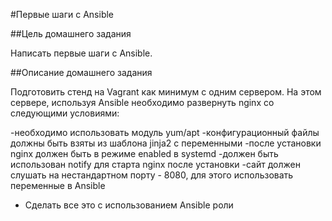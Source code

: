 #Первые шаги с Ansible

##Цель домашнего задания

Написать первые шаги с Ansible.

##Описание домашнего задания

Подготовить стенд на Vagrant как минимум с одним сервером. На этом сервере, используя Ansible необходимо развернуть nginx со следующими условиями:

-необходимо использовать модуль yum/apt
-конфигурационный файлы должны быть взяты из шаблона jinja2 с переменными
-после установки nginx должен быть в режиме enabled в systemd
-должен быть использован notify для старта nginx после установки
-сайт должен слушать на нестандартном порту - 8080, для этого использовать переменные в Ansible

* Сделать все это с использованием Ansible роли

